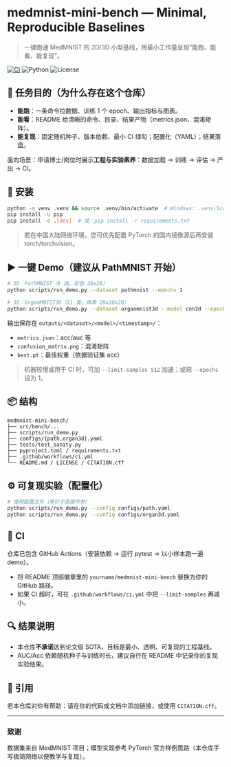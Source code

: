 # medmnist-mini-bench — Minimal, Reproducible Baselines

> 一键跑通 MedMNIST 的 2D/3D 小型基线，用最小工作量呈现“能跑、能看、能复现”。

[![CI](https://img.shields.io/github/actions/workflow/status/xlwang208/medmnist-mini-bench/ci.yml?branch=main)](https://github.com/xlwang208/medmnist-mini-bench/actions)
![Python](https://img.shields.io/badge/python-3.9%2B-blue)
![License](https://img.shields.io/badge/license-Apache--2.0-green)

## 🎯 任务目的（为什么存在这个仓库）
- **能跑**：一条命令拉数据、训练 1 个 epoch、输出指标与图表。
- **能看**：README 给清晰的命令、目录、结果产物（metrics.json、混淆矩阵）。
- **能复现**：固定随机种子、版本依赖、最小 CI 绿勾；配置化（YAML）；结果落盘。

面向场景：申请博士/岗位时展示**工程与实验素养**：数据加载 → 训练 → 评估 → 产出 → CI。

## 🔧 安装
```bash
python -m venv .venv && source .venv/bin/activate  # Windows: .venv\Scripts\activate
pip install -U pip
pip install -e .[dev]  # 或：pip install -r requirements.txt
```

> 若在中国大陆网络环境，您可优先配置 PyTorch 的国内镜像源后再安装 torch/torchvision。

## ▶️ 一键 Demo（建议从 PathMNIST 开始）
```bash
# 2D：PathMNIST（9 类，彩色 28x28）
python scripts/run_demo.py --dataset pathmnist --epochs 1

# 3D：OrganMNIST3D（11 类，体素 28x28x28）
python scripts/run_demo.py --dataset organmnist3d --model cnn3d --epochs 1
```

输出保存在 `outputs/<dataset>/<model>/<timestamp>/`：
- `metrics.json`：acc/auc 等
- `confusion_matrix.png`：混淆矩阵
- `best.pt`：最佳权重（依据验证集 acc）

> 机器较慢或用于 CI 时，可加 `--limit-samples 512` 加速；或把 `--epochs` 设为 1。

## 📦 结构
```
medmnist-mini-bench/
├── src/bench/...
├── scripts/run_demo.py
├── configs/{path,organ3d}.yaml
├── tests/test_sanity.py
├── pyproject.toml / requirements.txt
├── .github/workflows/ci.yml
└── README.md / LICENSE / CITATION.cff
```

## ⚙️ 可复现实验（配置化）
```bash
# 使用配置文件（等价于直接传参）
python scripts/run_demo.py --config configs/path.yaml
python scripts/run_demo.py --config configs/organ3d.yaml
```

## 🧪 CI
仓库已包含 GitHub Actions（安装依赖 → 运行 pytest → 以小样本跑一遍 demo）。
- 将 README 顶部徽章里的 `yourname/medmnist-mini-bench` 替换为你的 GitHub 路径。
- 如果 CI 超时，可在 `.github/workflows/ci.yml` 中把 `--limit-samples` 再减小。

## 🔍 结果说明
- 本仓库**不承诺**达到论文级 SOTA，目标是最小、透明、可复现的工程基线。
- AUC/Acc 依赖随机种子与训练时长，建议自行在 README 中记录你的复现实验结果。

## 📄 引用
若本仓库对你有帮助：请在你的代码或文档中添加链接，或使用 `CITATION.cff`。

---

### 致谢
数据集来自 MedMNIST 项目；模型实现参考 PyTorch 官方样例思路（本仓库手写极简网络以便教学与复现）。
